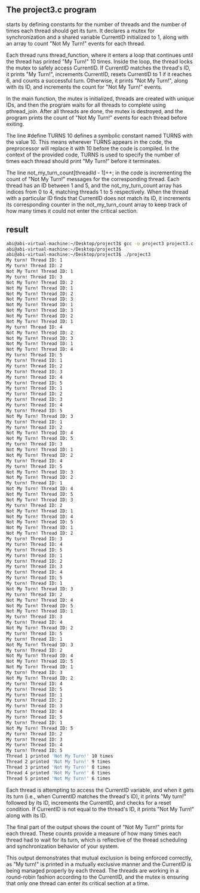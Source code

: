 
## The project3.c program
 starts by defining constants for the number of threads and the number of times each thread should get its turn. It declares a mutex for synchronization and a shared variable CurrentID initialized to 1, along with an array to count "Not My Turn!" events for each thread.

Each thread runs thread_function, where it enters a loop that continues until the thread has printed "My Turn!" 10 times. Inside the loop, the thread locks the mutex to safely access CurrentID. If CurrentID matches the thread's ID, it prints "My Turn!", increments CurrentID, resets CurrentID to 1 if it reaches 6, and counts a successful turn. Otherwise, it prints "Not My Turn!", along with its ID, and increments the count for "Not My Turn!" events.

In the main function, the mutex is initialized, threads are created with unique IDs, and then the program waits for all threads to complete using pthread_join. After all threads are done, the mutex is destroyed, and the program prints the count of "Not My Turn!" events for each thread before exiting.

The line #define TURNS 10 defines a symbolic constant named TURNS with the value 10. This means wherever TURNS appears in the code, the preprocessor will replace it with 10 before the code is compiled. In the context of the provided code, TURNS is used to specify the number of times each thread should print "My Turn!" before it terminates.

The line not_my_turn_count[threadId - 1]++; in the code is incrementing the count of "Not My Turn!" messages for the corresponding thread. Each thread has an ID between 1 and 5, and the not_my_turn_count array has indices from 0 to 4, matching threads 1 to 5 respectively. When the thread with a particular ID finds that CurrentID does not match its ID, it increments its corresponding counter in the not_my_turn_count array to keep track of how many times it could not enter the critical section.

## result
```bash
abi@abi-virtual-machine:~/Desktop/project3$ gcc -o project3 project3.c -lpthread
abi@abi-virtual-machine:~/Desktop/project3$ 
abi@abi-virtual-machine:~/Desktop/project3$ ./project3 
My turn! Thread ID: 1
My turn! Thread ID: 2
Not My Turn! Thread ID: 1
My turn! Thread ID: 3
Not My Turn! Thread ID: 2
Not My Turn! Thread ID: 1
Not My Turn! Thread ID: 2
Not My Turn! Thread ID: 3
Not My Turn! Thread ID: 1
Not My Turn! Thread ID: 3
Not My Turn! Thread ID: 2
Not My Turn! Thread ID: 1
My turn! Thread ID: 4
Not My Turn! Thread ID: 2
Not My Turn! Thread ID: 3
Not My Turn! Thread ID: 1
Not My Turn! Thread ID: 4
My turn! Thread ID: 5
My turn! Thread ID: 1
My turn! Thread ID: 2
My turn! Thread ID: 3
My turn! Thread ID: 4
My turn! Thread ID: 5
My turn! Thread ID: 1
My turn! Thread ID: 2
My turn! Thread ID: 3
My turn! Thread ID: 4
My turn! Thread ID: 5
Not My Turn! Thread ID: 3
My turn! Thread ID: 1
My turn! Thread ID: 2
Not My Turn! Thread ID: 4
Not My Turn! Thread ID: 5
My turn! Thread ID: 3
Not My Turn! Thread ID: 1
Not My Turn! Thread ID: 2
My turn! Thread ID: 4
My turn! Thread ID: 5
Not My Turn! Thread ID: 3
Not My Turn! Thread ID: 2
My turn! Thread ID: 1
Not My Turn! Thread ID: 4
Not My Turn! Thread ID: 5
Not My Turn! Thread ID: 3
My turn! Thread ID: 2
Not My Turn! Thread ID: 1
Not My Turn! Thread ID: 4
Not My Turn! Thread ID: 5
Not My Turn! Thread ID: 1
Not My Turn! Thread ID: 2
My turn! Thread ID: 3
My turn! Thread ID: 4
My turn! Thread ID: 5
My turn! Thread ID: 1
My turn! Thread ID: 2
My turn! Thread ID: 3
My turn! Thread ID: 4
My turn! Thread ID: 5
My turn! Thread ID: 1
Not My Turn! Thread ID: 3
My turn! Thread ID: 2
Not My Turn! Thread ID: 4
Not My Turn! Thread ID: 5
Not My Turn! Thread ID: 1
My turn! Thread ID: 3
My turn! Thread ID: 4
Not My Turn! Thread ID: 2
My turn! Thread ID: 5
My turn! Thread ID: 1
Not My Turn! Thread ID: 3
My turn! Thread ID: 2
Not My Turn! Thread ID: 4
Not My Turn! Thread ID: 5
Not My Turn! Thread ID: 1
My turn! Thread ID: 3
Not My Turn! Thread ID: 2
My turn! Thread ID: 4
My turn! Thread ID: 5
My turn! Thread ID: 1
My turn! Thread ID: 2
My turn! Thread ID: 3
My turn! Thread ID: 4
My turn! Thread ID: 5
My turn! Thread ID: 1
Not My Turn! Thread ID: 5
My turn! Thread ID: 2
My turn! Thread ID: 3
My turn! Thread ID: 4
My turn! Thread ID: 5
Thread 1 printed 'Not My Turn!' 10 times
Thread 2 printed 'Not My Turn!' 9 times
Thread 3 printed 'Not My Turn!' 8 times
Thread 4 printed 'Not My Turn!' 6 times
Thread 5 printed 'Not My Turn!' 6 times


```

Each thread is attempting to access the CurrentID variable, and when it gets its turn (i.e., when CurrentID matches the thread's ID), it prints "My turn!" followed by its ID, increments the CurrentID, and checks for a reset condition. If CurrentID is not equal to the thread's ID, it prints "Not My Turn!" along with its ID.

The final part of the output shows the count of "Not My Turn!" prints for each thread. These counts provide a measure of how many times each thread had to wait for its turn, which is reflective of the thread scheduling and synchronization behavior of your system.

This output demonstrates that mutual exclusion is being enforced correctly, as "My turn!" is printed in a mutually exclusive manner and the CurrentID is being managed properly by each thread. The threads are working in a round-robin fashion according to the CurrentID, and the mutex is ensuring that only one thread can enter its critical section at a time.